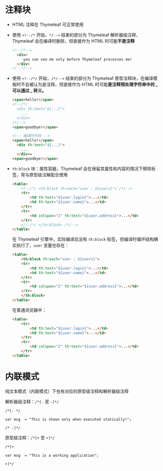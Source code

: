 # 注释块

* HTML 注释在 Thymeleaf 可正常使用
* 使用 `<!--/*` 开始，`*/-->` 结束的部分为 Thymeleaf 解析器级注释，Thymeleaf 会在编译时删除，但直接作为 HTML 时可能**不是注释**

  ```html
  <!--/*--> 
    <div>
       you can see me only before Thymeleaf processes me!
    </div>
  <!--*/-->
  ```
* 使用 `<!--/*/` 开始，`/*/-->` 结束的部分为 Thymeleaf 原型注释块，在编译模板时不会被认为是注释，但直接作为 HTML 时可能**是注释预处理字符串中的 _ 可以通过 _ 转义。**

  ```html
  <span>hello!</span>
  <!--/*/
    <div th:text="${...}">
      ...
    </div>
  /*/-->
  <span>goodbye!</span>
  ```

  ```html
  <!-- 编译时代码 -->
  <span>hello!</span>
    <div th:text="${...}">
      ...
    </div>=
  <span>goodbye!</span>
  ```
* `th:block` 块：属性容器，Thymeleaf 会在保留其属性和内容的情况下移除标签，常与原型级注解配合使用

  ```html
  <table>
      <!--/*/ <th:block th:each="user : ${users}"> /*/-->
      <tr>
          <td th:text="${user.login}">...</td>
          <td th:text="${user.name}">...</td>
      </tr>
      <tr>
          <td colspan="2" th:text="${user.address}">...</td>
      </tr>
      <!--/*/ </th:block> /*/-->
  </table>
  ```

  在 Thymeleaf 引擎中，实际编译后没有 `th:block` 标签，但编译时循环结构确实执行了，`user` 变量也存在：

  ```html
  <table>
      <th:block th:each="user : ${users}">
      <tr>
          <td th:text="${user.login}">...</td>
          <td th:text="${user.name}">...</td>
      </tr>
      <tr>
          <td colspan="2" th:text="${user.address}">...</td>
      </tr>
      </th:block>
  </table>
  ```

  在普通浏览器中：

  ```html
  <table>
      <tr>
          <td th:text="${user.login}">...</td>
          <td th:text="${user.name}">...</td>
      </tr>
      <tr>
          <td colspan="2" th:text="${user.address}">...</td>
      </tr>
  </table>
  ```

# 内联模式

纯文本模式（内联模式）下也有对应的原型级注释和解析器级注释

解析器级注释：`/*[-` 至 `-]*/`

```
/*[- */

var msg  = "This is shown only when executed statically!";

/* -]*/
```
原型级注释：`/*[+` 至 `+]*/`

```
/*[+

var msg  = "This is a working application";

+]*/
```

